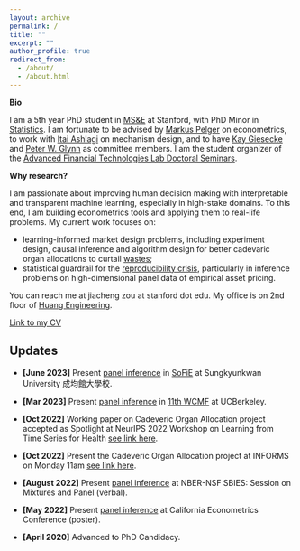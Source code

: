 ```yaml
---
layout: archive
permalink: /
title: ""
excerpt: ""
author_profile: true
redirect_from:
  - /about/
  - /about.html
---
```

__Bio__    

I am a 5th year PhD student in [MS&E](https://msande.stanford.edu/) at Stanford, with PhD Minor in [Statistics](https://statistics.stanford.edu/). I am fortunate to be advised by [Markus Pelger](https://mpelger.people.stanford.edu/) on econometrics, to work with [Itai Ashlagi](https://web.stanford.edu/~iashlagi/) on mechanism design, and to have [Kay Giesecke](https://giesecke.people.stanford.edu/) and [Peter W. Glynn](https://web.stanford.edu/~glynn/) as committee members. I am the student organizer of the [Advanced Financial Technologies Lab Doctoral Seminars](https://fintech.stanford.edu/events/doctoral-seminars).

__Why research?__    

I am passionate about improving human decision making with interpretable and transparent machine learning, especially in high-stake domains. To this end, I am building econometrics tools and applying them to real-life problems. My current work focuses on:
 - learning-informed market design problems, including experiment design, causal inference and algorithm design for better cadevaric organ allocations to curtail [wastes](https://marketdesigner.blogspot.com/2019/08/reducing-discards-of-deceased-donor.html);
 - statistical guardrail for the [reproducibility crisis](https://www.nature.com/articles/533452a), particularly in inference problems on high-dimensional panel data of empirical asset pricing.

You can reach me at jiacheng zou at stanford dot edu. My office is on 2nd floor of [Huang Engineering](https://engineering.stanford.edu/location).

[Link to my CV](https://drive.google.com/file/d/1JpwM2UUtm8bvMU090gdG5jjB63Kvvg-g/view?usp=sharing)

Updates
------
* **[June 2023]** Present [panel inference](https://papers.ssrn.com/sol3/papers.cfm?abstract_id=4315891) in [SoFiE](https://sofie2023seoul.skku.edu/sofie/index.do) at Sungkyunkwan University 成均館大學校.

* **[Mar 2023]** Present [panel inference](https://papers.ssrn.com/sol3/papers.cfm?abstract_id=4315891) in [11th WCMF](https://sites.google.com/berkeley.edu/11th-western-conference-on-mat) at UCBerkeley.

* **[Oct 2022]** Working paper on Cadeveric Organ Allocation project accepted as Spotlight at NeurIPS 2022 Workshop on Learning from Time Series for Health [see link here](https://timeseriesforhealth.github.io/).

* **[Oct 2022]** Present the Cadeveric Organ Allocation project at INFORMS on Monday 11am [see link here](https://www.abstractsonline.com/pp8/?__hstc=194041586.762f295e93961034a41049274ffef2ff.1665849846782.1665849846782.1665849846782.1&__hssc=194041586.1.1665849846782&__hsfp=1146172503&hsCtaTracking=025ee829-9db5-4f89-95dc-637573ec15db%7Cea016d7d-8b17-4156-8c3b-c1c801f2ba1f#!/10693/presentation/4792).

* **[August 2022]** Present [panel inference](https://papers.ssrn.com/sol3/papers.cfm?abstract_id=4315891) at NBER-NSF SBIES: Session on Mixtures and Panel (verbal).

* **[May 2022]** Present [panel inference](https://papers.ssrn.com/sol3/papers.cfm?abstract_id=4315891) at California Econometrics Conference (poster).

* **[April 2020]** Advanced to PhD Candidacy.

